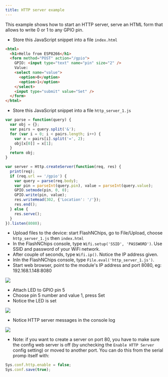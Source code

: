 ```yaml
---
title: HTTP server example
---
```


This example shows how to start an HTTP server, serve an HTML form that allows
to write 0 or 1 to any GPIO pin.

- Store this JavaScript snippet into a file `index.html`

```html
<html>
  <h1>Hello from ESP8266</h1>
  <form method="POST" action="/gpio">
    GPIO: <input type="text" name="pin" size="2" />
    Value:
    <select name="value">
      <option>0</option>
      <option>1</option>
    </select>
    <input type="submit" value="Set" />
  </form>
</html>
```

- Store this JavaScript snippet into a file `http_server_1.js`

```javascript
var parse = function(query) {
  var obj = {};
  var pairs = query.split('&');
  for (var i = 0; i < pairs.length; i++) {
    var x = pairs[i].split('=', 2);
    obj[x[0]] = x[1];
  }
  return obj;
}

var server = Http.createServer(function(req, res) {
  print(req);
  if (req.url == '/gpio') {
    var query = parse(req.body);
    var pin = parseInt(query.pin), value = parseInt(query.value);
    GPIO.setmode(pin, 0, 0);
    GPIO.write(pin, value);
    res.writeHead(302, {'Location': '/'});
    res.end();
  } else {
    res.serve();
  }
}).listen(8080);

```

- Upload files to the device: start FlashNChips, go to File/Upload, choose
  `http_server_1.js` then `index.html`
- In the FlashNChips console, type `Wifi.setup('SSID', 'PASSWORD')`. Use SSID
  and password of your WiFi network.
- After couple of seconds, type `Wifi.ip()`. Notice the IP address given.
- InIn the FlashNChips console, type `File.eval('http_server_1.js')`.
- Start web browser, point to the module's IP address and port 8080, eg:
  192.168.1.148:8080

<img src="http_server_1.png" align="center"/>

- Attach LED to GPIO pin 5
- Choose pin 5 number and value 1, press Set
- Notice the LED is set

<img src="http_server_2.png" align="center"/>

- Notice HTTP server messages in the console log

<img src="http_server_3.png" align="center"/>

- Note: if you want to create a server on port 80, you have to make sure the
  config web server is off (by unchecking the `Enable HTTP Server` config
  setting) or moved to another port.  You can do this from the serial promp
  itself with:

```javascript
Sys.conf.http.enable = false;
Sys.conf.save(true);
```
